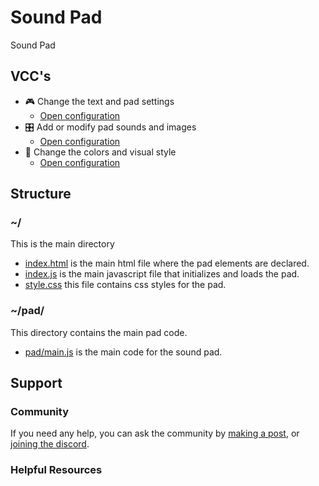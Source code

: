 # Sound Pad

Sound Pad

## VCC's

- 🎮 Change the text and pad settings
    * [Open configuration](#~/.koji/customization/settings.json!visual)
- 🎛️ Add or modify pad sounds and images
    * [Open configuration](#~/.koji/customization/pad.json!visual)
- 💅 Change the colors and visual style
    * [Open configuration](#~/.koji/customization/colors.json!visual)

## Structure
### ~/
This is the main directory
- [index.html](#~/index.html) is the main html file where the pad elements are declared.
- [index.js](#~/index.js) is the main javascript file that initializes and loads the pad.
- [style.css](#~/style.css) this file contains css styles for the pad.

### ~/pad/
This directory contains the main pad code.
- [pad/main.js](#~/pad/main.js) is the main code for the sound pad.

## Support
### Community
If you need any help, you can ask the community by [making a post](https://gokoji.com/posts), or [joining the discord](https://discordapp.com/invite/eQuMJF6).

### Helpful Resources
